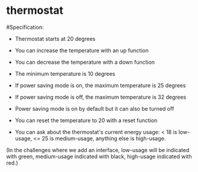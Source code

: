 # thermostat

#Specification:

- Thermostat starts at 20 degrees

- You can increase the temperature with an up function

- You can decrease the temperature with a down function

- The minimum temperature is 10 degrees

- If power saving mode is on, the maximum temperature is 25 degrees

- If power saving mode is off, the maximum temperature is 32 degrees

- Power saving mode is on by default but it can also be turned off

- You can reset the temperature to 20 with a reset function

- You can ask about the thermostat's current energy usage: < 18 is low-usage, <= 25 is medium-usage, anything else is high-usage.

(In the challenges where we add an interface, low-usage will be indicated with green, medium-usage indicated with black, high-usage indicated with red.)